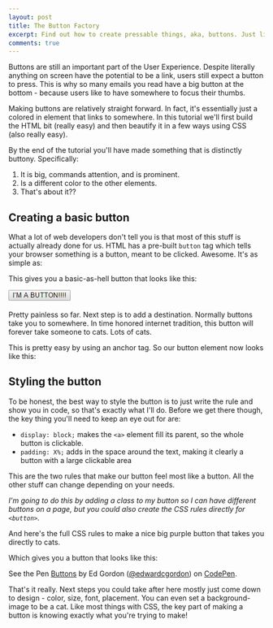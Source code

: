 ```yaml
---
layout: post
title: The Button Factory
excerpt: Find out how to create pressable things, aka, buttons. Just like my trousers, the web would literally fall down without them.
comments: true
---
```

Buttons are still an important part of the User Experience. Despite literally anything on screen have the potential to be a link, users still expect a button to press. This is why so many emails you read have a big button at the bottom - because users like to have somewhere to focus their thumbs.

Making buttons are relatively straight forward. In fact, it's essentially just a colored in element that links to somewhere. In this tutorial we'll  first build the HTML bit (really easy) and then beautify it in a few ways using CSS (also really easy).

By the end of the tutorial you'll have made something that is distinctly buttony. Specifically:
1. It is big, commands attention, and is prominent.
2. Is a different color to the other elements.
3. That's about it??

## Creating a basic button
What a lot of web developers don't tell you is that most of this stuff is actually already done for us. HTML has a pre-built `button` tag which tells your browser something is a button, meant to be clicked. Awesome. It's as simple as:


<script src="https://gist.github.com/edwardcgordon/cd9f2a68128b77bd4ee5246db7b2a4a0.js"></script>

This gives you a basic-as-hell button that looks like this:

![basic button](/images/basic-button.png)

Pretty painless so far. Next step is to add a destination. Normally buttons take you to somewhere. In time honored internet tradition, this button will forever take someone to cats. Lots of cats.

This is pretty easy by using an anchor tag. So our button element now looks like this:


<script src="https://gist.github.com/edwardcgordon/d2862dd6b86deb07367c37d996108c77.js"></script>


## Styling the button
To be honest, the best way to style the button is to just write the rule and show you in code, so that's exactly what I'll do. Before we get there though, the key thing you'll need to keep an eye out for are:

- `display: block;` makes the `<a>` element fill its parent, so the whole button is clickable.
- `padding: X%;` adds in the space around the text, making it clearly a button with a large clickable area

This are the two rules that make our button feel most like a button. All the other stuff can change depending on your needs.

_I'm going to do this by adding a class to my button so I can have different buttons on a page, but you could also create the CSS rules directly for `<button>`._

And here's the full CSS rules to make a nice big purple button that takes you directly to cats.

<script src="https://gist.github.com/edwardcgordon/94796b750809a01171d48b7a1800a411.js"></script>

Which gives you a button that looks like this:

<p data-height="345" data-theme-id="dark" data-slug-hash="jAgkqj" data-default-tab="result" data-user="edwardcgordon" data-embed-version="2" class="codepen">See the Pen <a href="http://codepen.io/edwardcgordon/pen/jAgkqj/">Buttons</a> by Ed Gordon (<a href="http://codepen.io/edwardcgordon">@edwardcgordon</a>) on <a href="http://codepen.io">CodePen</a>.</p>
<script async src="//assets.codepen.io/assets/embed/ei.js"></script>

That's it really. Next steps you could take after here mostly just come down to design - color, size, font, placement. You can even set a background-image to be a cat. Like most things with CSS, the key part of making a button is knowing exactly what you're trying to make!
